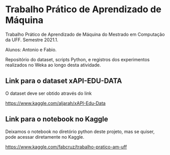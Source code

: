 # Trabalho Prático de Aprendizado de Máquina

Trabalho Prático de Aprendizado de Máquina do Mestrado em Computação da UFF. Semestre 2021.1.

Alunos: Antonio e Fabio.

Repositório do dataset, scripts Python, e registros dos experimentos realizados no Weka ao longo desta atividade.

## Link para o dataset xAPI-EDU-DATA

O dataset deve ser obtido através do link

https://www.kaggle.com/aljarah/xAPI-Edu-Data

## Link para o notebook no Kaggle

Deixamos o notebook no diretório python deste projeto, mas se quiser, pode acessar diretamente no Kaggle.

https://www.kaggle.com/fabcruz/trabalho-pratico-am-uff
